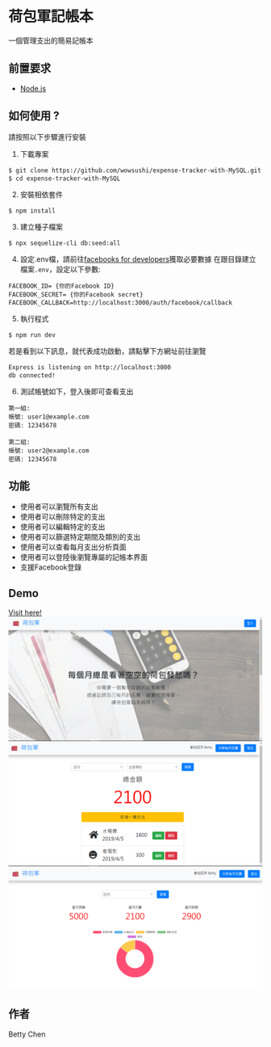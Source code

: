 # 荷包軍記帳本
一個管理支出的簡易記帳本

## 前置要求
+ [Node.js](https://nodejs.org/en/)


## 如何使用 ?
請按照以下步驟進行安裝

1. 下載專案
```
$ git clone https://github.com/wowsushi/expense-tracker-with-MySQL.git
$ cd expense-tracker-with-MySQL
```

2. 安裝相依套件
```
$ npm install
```

3. 建立種子檔案
```
$ npx sequelize-cli db:seed:all
```

4. 設定.env檔，請前往[facebooks for developers](https://developers.facebook.com/)獲取必要數據
在跟目錄建立檔案`.env`，設定以下參數:
```
FACEBOOK_ID= {你的Facebook ID}
FACEBOOK_SECRET= {你的Facebook secret}
FACEBOOK_CALLBACK=http://localhost:3000/auth/facebook/callback
```

5. 執行程式
```
$ npm run dev
```
若是看到以下訊息，就代表成功啟動，請點擊下方網址前往瀏覽
```
Express is listening on http://localhost:3000
db connected!
```

6. 測試帳號如下，登入後即可查看支出
```
第一組:
帳號: user1@example.com
密碼: 12345678

第二組:
帳號: user2@example.com
密碼: 12345678
```

## 功能
+ 使用者可以瀏覽所有支出
+ 使用者可以刪除特定的支出
+ 使用者可以編輯特定的支出
+ 使用者可以篩選特定期間及類別的支出
+ 使用者可以查看每月支出分析頁面
+ 使用者可以登陸後瀏覽專屬的記帳本界面
+ 支援Facebook登錄

## Demo
[Visit here!](https://limitless-atoll-92986.herokuapp.com/)
![sample1](https://github.com/wowsushi/expense-tracker/blob/master/public/imgs/sample1.png?raw=true)
![sample2](https://github.com/wowsushi/expense-tracker/blob/master/public/imgs/sample2.png?raw=true)
![sample3](https://github.com/wowsushi/expense-tracker/blob/master/public/imgs/sample3.png?raw=true)


## 作者
Betty Chen

